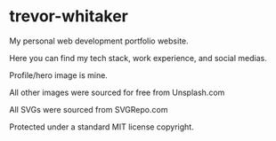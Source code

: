 # trevor-whitaker
My personal web development portfolio website. 

Here you can find my tech stack, work experience, and social medias.

Profile/hero image is mine.

All other images were sourced for free from Unsplash.com

All SVGs were sourced from SVGRepo.com

Protected under a standard MIT license copyright.
